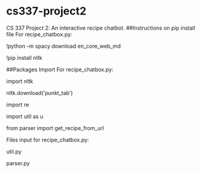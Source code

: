 # cs337-project2
CS 337 Project 2: An interactive recipe chatbot.
##Instructions on pip install file
For recipe_chatbox.py:

!python -m spacy download en_core_web_md

!pip install nltk

##Packages Import
For recipe_chatbox.py:

import nltk

nltk.download('punkt_tab')

import re

import util as u

from parser import get_recipe_from_url

Files input for recipe_chatbox.py:

util.py

parser.py
